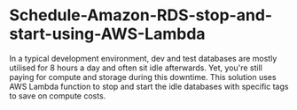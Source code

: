 # Schedule-Amazon-RDS-stop-and-start-using-AWS-Lambda
In a typical development environment, dev and test databases are mostly utilised for 8 hours a day and often sit idle afterwards. Yet, you're still paying for compute and storage during this downtime. This solution uses AWS Lambda function to stop and start the idle databases with specific tags to save on compute costs.
